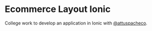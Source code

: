 # Ecommerce Layout Ionic
College work to develop an application in Ionic with [@attuspacheco](https://github.com/AttusPacheco).
